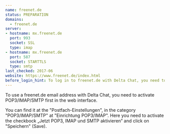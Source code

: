 ```yaml
---
name: freenet.de
status: PREPARATION
domains:
  - freenet.de
server:
- hostname: mx.freenet.de
  port: 993
  socket: SSL
  type: imap
- hostname: mx.freenet.de
  port: 587
  socket: STARTTLS
  type: smtp
last_checked: 2017-06
website: https://www.freenet.de/index.html
before_login_hint: To log in to freenet.de with Delta Chat, you need to activate POP3/IMAP/SMTP in the freenet.de web interface first.
---
```


To use a freenet.de email address with Delta Chat, you need to activate
POP3/IMAP/SMTP first in the web interface.

You can find it at the "Postfach-Einstellungen", in the category
"POP3/IMAP/SMTP" at "Einrichtung POP3/IMAP".  Here you need to activate the
checkbock „Jetzt POP3, IMAP und SMTP aktivieren“ and click on "Speichern"
(Save).

